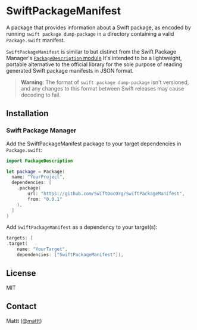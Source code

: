 # SwiftPackageManifest

A package that provides information about a Swift package,
as encoded by running `swift package dump-package`
in a directory containing a valid `Package.swift` manifest.

`SwiftPackageManifest` is similar to but distinct from
the Swift Package Manager's [`PackageDescription` module](https://developer.apple.com/documentation/swift_packages/package)
It's intended to be a lightweight, portable alternative
to the official library for the sole purpose of
reading generated Swift package manifests in JSON format.

> **Warning**:
> The format of `swift package dump-package` isn't versioned,
> and any changes to this format between Swift releases
> may cause decoding to fail.

## Installation

### Swift Package Manager

Add the SwiftPackageManifest package to your target dependencies in `Package.swift`:

```swift
import PackageDescription

let package = Package(
  name: "YourProject",
  dependencies: [
    .package(
        url: "https://github.com/SwiftDocOrg/SwiftPackageManifest",
        from: "0.0.1"
    ),
  ]
)
```

Add `SwiftPackageManifest` as a dependency to your target(s):

```swift
targets: [
.target(
    name: "YourTarget",
    dependencies: ["SwiftPackageManifest"]),
```

## License

MIT

## Contact

Mattt ([@mattt](https://twitter.com/mattt))

